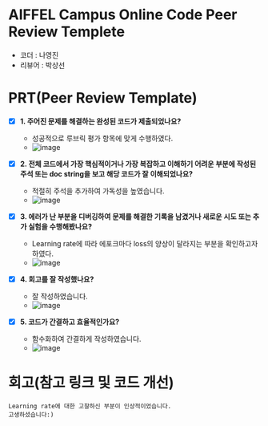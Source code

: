 # AIFFEL Campus Online Code Peer Review Templete
- 코더 : 나영진
- 리뷰어 : 박상선


# PRT(Peer Review Template)
- [x]  **1. 주어진 문제를 해결하는 완성된 코드가 제출되었나요?**
    - 성공적으로 루브릭 평가 항목에 맞게 수행하였다.
    - ![image](https://github.com/user-attachments/assets/d833be4f-7eaa-474d-8dfa-f4ae6e27273d)

    
- [x]  **2. 전체 코드에서 가장 핵심적이거나 가장 복잡하고 이해하기 어려운 부분에 작성된 
주석 또는 doc string을 보고 해당 코드가 잘 이해되었나요?**
    - 적절히 주석을 추가하여 가독성을 높였습니다.
    - ![image](https://github.com/user-attachments/assets/95d458be-a9e0-415b-ace5-9091042ace47)

        
- [x]  **3. 에러가 난 부분을 디버깅하여 문제를 해결한 기록을 남겼거나
새로운 시도 또는 추가 실험을 수행해봤나요?**
    - Learning rate에 따라 에포크마다 loss의 양상이 달라지는 부분을 확인하고자 하였다.
    - ![image](https://github.com/user-attachments/assets/9ee2f067-8bd0-426c-a971-013b59418868)

        
- [x]  **4. 회고를 잘 작성했나요?**
    - 잘 작성하였습니다.
    - ![image](https://github.com/user-attachments/assets/df23b406-6cf2-4777-8deb-804bb51d26bf)

        
- [x]  **5. 코드가 간결하고 효율적인가요?**
    - 함수화하여 간결하게 작성하였습니다.
    - ![image](https://github.com/user-attachments/assets/01c69c39-cb14-43b4-975b-b987df86f3c9)



# 회고(참고 링크 및 코드 개선)
```
Learning rate에 대한 고찰하신 부분이 인상적이었습니다.
고생하셨습니다:)
```

